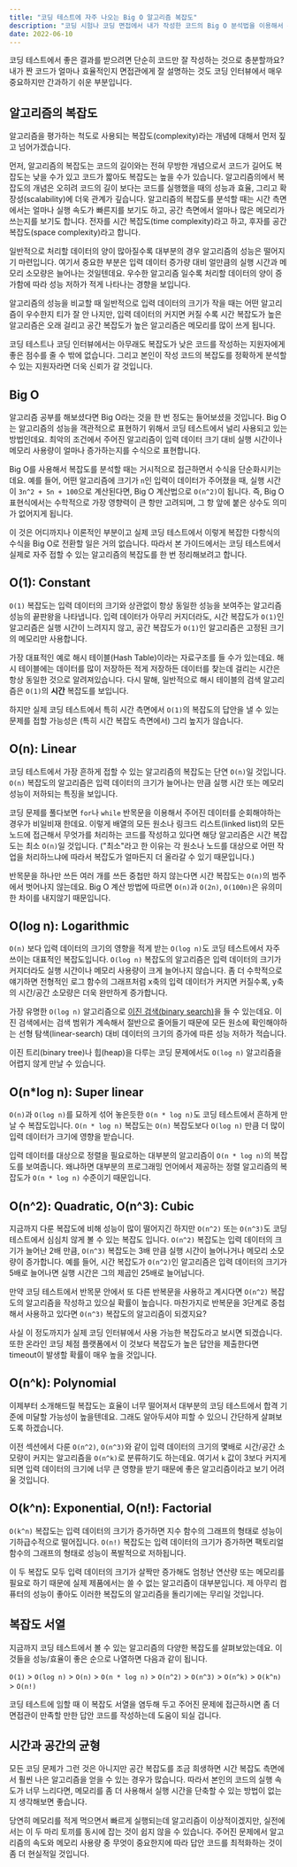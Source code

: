 ```yaml
---
title: "코딩 테스트에 자주 나오는 Big O 알고리즘 복잡도"
description: "코딩 시험나 코딩 면접에서 내가 작성한 코드의 Big O 분석법을 이용해서 분석해볼까요?"
date: 2022-06-10
---
```


코딩 테스트에서 좋은 결과를 받으려면 단순히 코드만 잘 작성하는 것으로 충분할까요?
내가 짠 코드가 얼마나 효율적인지 면접관에게 잘 설명하는 것도 코딩 인터뷰에서 매우 중요하지만 간과하기 쉬운 부분입니다.

## 알고리즘의 복잡도

알고리즘을 평가하는 척도로 사용되는 복잡도(complexity)라는 개념에 대해서 먼저 짚고 넘어가겠습니다.

먼저, 알고리즘의 복잡도는 코드의 길이와는 전혀 무방한 개념으로서 코드가 길어도 복잡도는 낮을 수가 있고 코드가 짧아도 복잡도는 높을 수가 있습니다.
알고리즘의에서 복잡도의 개념은 오히려 코드의 길이 보다는 코드를 실행했을 때의 성능과 효율, 그리고 확장성(scalability)에 더욱 관계가 깊습니다.
알고리즘의 복잡도를 분석할 때는 시간 측면에서는 얼마나 실행 속도가 빠른지를 보기도 하고, 공간 측면에서 얼마나 많은 메모리가 쓰는지를 보기도 합니다.
전자를 시간 복잡도(time complexity)라고 하고, 후자를 공간 복잡도(space complexity)라고 합니다.

일반적으로 처리할 데이터의 양이 많아질수록 대부분의 경우 알고리즘의 성능은 떨어지기 마련입니다.
여기서 중요한 부분은 입력 데이터 증가량 대비 얼만큼의 실행 시간과 메모리 소모량은 늘어나는 것일텐데요.
우수한 알고리즘 일수록 처리할 데이터의 양이 증가함에 따라 성능 저하가 적게 나타나는 경향을 보입니다.

알고리즘의 성능을 비교할 때 일반적으로 입력 데이터의 크기가 작을 때는 어떤 알고리즘이 우수한지 티가 잘 안 나지만,
입력 데이터의 커지면 커질 수록 시간 복잡도가 높은 알고리즘은 오래 걸리고 공간 복잡도가 높은 알고리즘은 메모리를 많이 쓰게 됩니다.

코딩 테스트나 코딩 인터뷰에서는 아무래도 복잡도가 낮은 코드를 작성하는 지원자에게 좋은 점수를 줄 수 밖에 없습니다.
그리고 본인이 작성 코드의 복잡도를 정확하게 분석할 수 있는 지원자라면 더욱 신뢰가 갈 것입니다.

## Big O

알고리즘 공부를 해보셨다면 Big O라는 것을 한 번 정도는 들어보셨을 것입니다.
Big O는 알고리즘의 성능을 객관적으로 표현하기 위해서 코딩 테스트에서 널리 사용되고 있는 방법인데요.
최악의 조건에서 주어진 알고리즘이 입력 데이터 크기 대비 실행 시간이나 메모리 사용량이 얼마나 증가하는지를 수식으로 표현합니다.

Big O를 사용해서 복잡도를 분석할 때는 거시적으로 접근하면서 수식을 단순화시키는데요.
예를 들어, 어떤 알고리즘에 크기가 `n`인 입력이 데이터가 주어졌을 때, 실행 시간이 `3n^2 + 5n + 100`으로 계산된다면, Big O 계산법으로 `O(n^2)`이 됩니다.
즉, Big O 표현식에서는 수학적으로 가장 영향력이 큰 항만 고려되며, 그 항 앞에 붙은 상수도 의미가 없어지게 됩니다.

이 것은 어디까지나 이론적인 부분이고 실제 코딩 테스트에서 이렇게 복잡한 다항식의 수식을 Big O로 전환할 일은 거의 없습니다.
따라서 본 가이드에서는 코딩 테스트에서 실제로 자주 접할 수 있는 알고리즘의 복잡도를 한 번 정리해보려고 합니다.

## O(1): Constant

`O(1)` 복잡도는 입력 데이터의 크기와 상관없이 항상 동일한 성능을 보여주는 알고리즘 성능의 끝판왕을 나타냅니다.
입력 데이터가 아무리 커지더라도, 시간 복잡도가 `O(1)`인 알고리즘은 실행 시간이 느려지지 않고, 공간 복잡도가 `O(1)`인 알고리즘은 고정된 크기의 메모리만 사용합니다.

가장 대표적인 예로 해시 테이블(Hash Table)이라는 자료구조를 들 수가 있는데요.
해시 테이블에는 데이터를 많이 저장하든 적게 저장하든 데이터를 찾는데 걸리는 시간은 항상 동일한 것으로 알려져있습니다.
다시 말해, 일반적으로 해시 테이블의 검색 알고리즘은 `O(1)`의 **시간** 복잡도를 보입니다.

하지만 실제 코딩 테스트에서 특히 시간 측면에서 `O(1)`의 복잡도의 답안을 낼 수 있는 문제를 접할 가능성은 (특히 시간 복잡도 측면에서) 그리 높지가 않습니다.

## O(n): Linear

코딩 테스트에서 가장 흔하게 접할 수 있는 알고리즘의 복잡도는 단연 `O(n)`일 것입니다.
`O(n)` 복잡도의 알고리즘은 입력 데이터의 크기가 늘어나는 만큼 실행 시간 또는 메모리 성능이 저하되는 특징을 보입니다.

코딩 문제를 풀다보면 `for`나 `while` 반목문을 이용해서 주어진 데이터를 순회해야하는 경우가 비일비재 한데요.
이렇게 배열의 모든 원소나 링크드 리스트(linked list)의 모든 노드에 접근해서 무엇가를 처리하는 코드를 작성하고 있다면 해당 알고리즘은 시간 복잡도는 최소 `O(n)`일 것입니다. ("최소"라고 한 이유는 각 원소나 노드를 대상으로 어떤 작업을 처리하느냐에 따라서 복잡도가 얼마든지 더 올라갈 수 있기 때문입니다.)

반목문을 하나만 쓰든 여러 개를 쓰든 중첩만 하지 않는다면 시간 복잡도는 `O(n)`의 범주에서 벗어나지 않는데요.
Big O 계산 방법에 따르면 `O(n)`과 `O(2n)`, `O(100n)`은 유의미한 차이를 내지않기 때문입니다.

## O(log n): Logarithmic

`O(n)` 보다 입력 데이터의 크기의 영향을 적게 받는 `O(log n)`도 코딩 테스트에서 자주 쓰이는 대표적인 복잡도입니다.
`O(log n)` 복잡도의 알고리즘은 입력 데이터의 크기가 커지더라도 실행 시간이나 메모리 사용량이 크게 늘어나지 않습니다.
좀 더 수학적으로 얘기하면 전형적인 로그 함수의 그래프처럼 x축의 입력 데이터가 커지면 커질수록, y축의 시간/공간 소모량은 더욱 완만하게 증가합니다.

가장 유명한 `O(log n)` 알고리즘으로 [이진 검색(binary search)](/algorithms/binary-search/)을 들 수 있는데요.
이진 검색에서는 검색 범위가 계속해서 절반으로 줄어들기 때문에 모든 원소에 확인해야하는 선형 탐색(linear-search) 대비 데이터의 크기의 증가에 따른 성능 저하가 적습니다.

이진 트리(binary tree)나 힙(heap)을 다루는 코딩 문제에서도 `O(log n)` 알고리즘을 어렵지 않게 만날 수 있습니다.

## O(n\*log n): Super linear

`O(n)`과 `O(log n)`를 묘하게 섞어 놓은듯한 `O(n * log n)`도 코딩 테스트에서 흔하게 만날 수 복잡도입니다.
`O(n * log n)` 복잡도는 `O(n)` 복잡도보다 `O(log n)` 만큼 더 많이 입력 데이터가 크기에 영향을 받습니다.

입력 데이터를 대상으로 정렬을 필요로하는 대부분의 알고리즘이 `O(n * log n)`의 복잡도를 보여줍니다.
왜냐하면 대부분의 프로그래밍 언어에서 제공하는 정렬 알고리즘의 복잡도가 `O(n * log n)` 수준이기 때문입니다.

## O(n^2): Quadratic, O(n^3): Cubic

지금까지 다룬 복잡도에 비해 성능이 많이 떨어지긴 하지만 `O(n^2)` 또는 `O(n^3)`도 코딩 테스트에서 심심치 않게 볼 수 있는 복잡도 입니다.
`O(n^2)` 복잡도는 입력 데이터의 크기가 늘어난 2배 만큼, `O(n^3)` 복잡도는 3배 만큼 실행 시간이 늘어나거나 메모리 소모량이 증가합니다.
예를 들어, 시간 복잡도가 `O(n^2)`인 알고리즘은 입력 데이터의 크기가 5배로 늘어나면 실행 시간은 그의 제곱인 25배로 늘어납니다.

만약 코딩 테스트에서 반목문 안에서 또 다른 반복문을 사용하고 계시다면 `O(n^2)` 복잡도의 알고리즘을 작성하고 있으실 확률이 높습니다.
마찬가지로 반복문을 3단계로 중첩해서 사용하고 있다면 `O(n^3)` 복잡도의 알고리즘이 되겠지요?

사실 이 정도까지가 실제 코딩 인터뷰에서 사용 가능한 복잡도라고 보시면 되겠습니다.
또한 온라인 코딩 체점 플랫폼에서 이 것보다 복잡도가 높은 답안을 제출한다면 timeout이 발생할 확률이 매우 높을 것입니다.

## O(n^k): Polynomial

이제부터 소개해드릴 복잡도는 효율이 너무 떨어져서 대부분의 코딩 테스트에서 합격 기준에 미달할 가능성이 높을텐데요.
그래도 알아두셔야 피할 수 있으니 간단하게 살펴보도록 하겠습니다.

이전 섹션에서 다룬 `O(n^2)`, `O(n^3)`와 같이 입력 데이터의 크기의 몇배로 시간/공간 소모량이 커지는 알고리즘을 `O(n^k)`로 분류하기도 하는데요.
여기서 `k` 값이 3보다 커지게되면 입력 데이터의 크기에 너무 큰 영향을 받기 때문에 좋은 알고리즘이라고 보기 어려울 것입니다.

## O(k^n): Exponential, O(n!): Factorial

`O(k^n)` 복잡도는 입력 데이터의 크기가 증가하면 지수 함수의 그래프의 형태로 성능이 기하급수적으로 떨어집니다.
`O(n!)` 복잡도는 입력 데이터의 크기가 증가하면 팩토리얼 함수의 그래프의 형태로 성능이 폭발적으로 저하됩니다.

이 두 복잡도 모두 입력 데이터의 크기가 살짝만 증가해도 엄청난 연산량 또는 메모리를 필요로 하기 때문에 실제 제품에서는 쓸 수 없는 알고리즘이 대부분입니다.
제 아무리 컴퓨터의 성능이 좋아도 이러한 복잡도의 알고리즘을 돌리기에는 무리일 것입니다.

## 복잡도 서열

지금까지 코딩 테스트에서 볼 수 있는 알고리즘의 다양한 복잡도를 살펴보았는데요.
이 것들을 성능/효율이 좋은 순으로 나열하면 다음과 같이 됩니다.

`O(1)` > `O(log n)` > `O(n)` > `O(n * log n)` > `O(n^2)` > `O(n^3)` > `O(n^k)` > `O(k^n)` > `O(n!)`

코딩 테스트에 임할 때 이 복잡도 서열을 염두해 두고 주어진 문제에 접근하시면 좀 더 면접관이 만족할 만한 답안 코드를 작성하는데 도움이 되실 겁니다.

## 시간과 공간의 균형

모든 코딩 문제가 그런 것은 아니지만 공간 복잡도를 조금 희생하면 시간 복잡도 측면에서 훨씬 나은 알고리즘을 얻을 수 있는 경우가 많습니다.
따라서 본인의 코드의 실행 속도가 너무 느리다면, 메모리를 좀 더 사용해서 실행 시간을 단축할 수 있는 방법이 없는지 생각해보면 좋습니다.

당연히 메모리를 적게 먹으면서 빠르게 실행되는데 알고리즘이 이상적이겠지만, 실전에서는 이 두 마리 토끼를 동시에 잡는 것이 쉽지 않을 수 있습니다.
주어진 문제에서 알고리즘의 속도와 메모리 사용량 중 무엇이 중요한지에 따라 답안 코드를 최적화하는 것이 좀 더 현실적일 것입니다.

